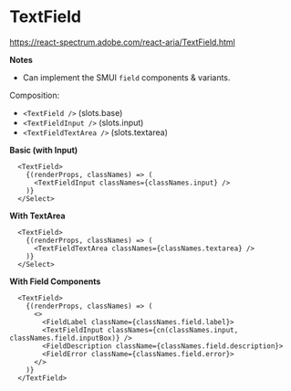 # TextField

https://react-spectrum.adobe.com/react-aria/TextField.html

__Notes__
- Can implement the SMUI `field` components & variants.

Composition:
- `<TextField />` (slots.base)
- `<TextFieldInput />` (slots.input)
- `<TextFieldTextArea />` (slots.textarea)

__Basic (with Input)__
```tsx
  <TextField>
    {(renderProps, classNames) => (
      <TextFieldInput classNames={classNames.input} />
    )}
  </Select>
```

__With TextArea__
```tsx
  <TextField>
    {(renderProps, classNames) => (
      <TextFieldTextArea classNames={classNames.textarea} />
    )}
  </Select>
```

__With Field Components__
```tsx
  <TextField>
    {(renderProps, classNames) => (
      <>
        <FieldLabel className={classNames.field.label}>
        <TextFieldInput classNames={cn(classNames.input, classNames.field.inputBox)} />
        <FieldDescription className={classNames.field.description}>
        <FieldError className={classNames.field.error}>
      </>
    )}
  </TextField>
```

